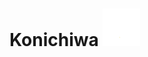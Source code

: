 # Konichiwa <a href="https://github.com/Kathryn-Jie"><a><img src="https://github.com/Kathryn-Jie/Kathryn-Jie/blob/main/wave.gif" width="60px" />
